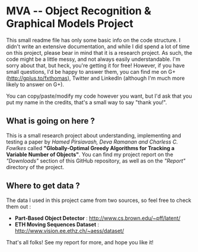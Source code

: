 MVA -- Object Recognition & Graphical Models Project
====================================================

This small readme file has only some basic info on the code structure.
I didn't write an extensive documentation, and while I did spend a lot of time on this project, please bear in mind that it is a research project.
As such, the code might be a little messy, and not always easily understandable. I'm sorry about that, but heck, you're getting it for free!
However, if you have small questions, I'd be happy to answer them, you can find me on G+ (http://gplus.to/fxthomas), Twitter and LinkedIn (although I'm much more likely to answer on G+).

You can copy/paste/modify my code however you want, but I'd ask that you put my name in the credits, that's a small way to say "thank you!".

What is going on here ?
-----------------------

This is a small research project about understanding, implementing and testing a paper by _Hamed Pirsiavash, Deva Ramanan and Charless C. Fowlkes_ called **"Globally-Optimal Greedy Algorithms for Tracking a Variable Number of Objects"**.
You can find my project report on the _"Downloads"_ section of this GitHub repository, as well as on the _"Report"_ directory of the project.

Where to get data ?
-------------------

The data I used in this project came from two sources, so feel free to check them out :

 * **Part-Based Object Detector** : http://www.cs.brown.edu/~pff/latent/
 * **ETH Moving Sequences Dataset** : http://www.vision.ee.ethz.ch/~aess/dataset/

That's all folks! See my report for more, and hope you like it!
